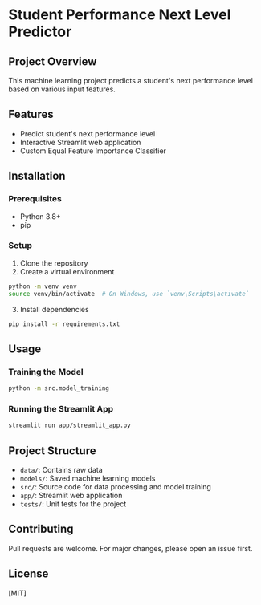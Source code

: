 # Student Performance Next Level Predictor

## Project Overview
This machine learning project predicts a student's next performance level based on various input features.

## Features
- Predict student's next performance level
- Interactive Streamlit web application
- Custom Equal Feature Importance Classifier

## Installation

### Prerequisites
- Python 3.8+
- pip

### Setup
1. Clone the repository
2. Create a virtual environment
```bash
python -m venv venv
source venv/bin/activate  # On Windows, use `venv\Scripts\activate`
```

3. Install dependencies
```bash
pip install -r requirements.txt
```

## Usage

### Training the Model
```bash
python -m src.model_training
```

### Running the Streamlit App
```bash
streamlit run app/streamlit_app.py
```

## Project Structure
- `data/`: Contains raw data
- `models/`: Saved machine learning models
- `src/`: Source code for data processing and model training
- `app/`: Streamlit web application
- `tests/`: Unit tests for the project

## Contributing
Pull requests are welcome. For major changes, please open an issue first.

## License
[MIT]
